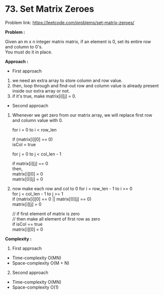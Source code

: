 # 73. Set Matrix Zeroes

Problem link: https://leetcode.com/problems/set-matrix-zeroes/

**Problem :**<br>

Given an m x n integer matrix matrix, if an element is 0, set its entire row and column to 0's. <br>
You must do it in place. <br>

**Approach :**<br>

- First approach

1. we need an extra array to store column and row value.<br>
2. then, loop through and find-out row and column value is already present inside our extra array or not.<br>
3. if it's true, make matrix[i][j] = 0.<br>

- Second approach

1. Whenever we get zero from our matrix array, we will replace first row and column value with 0.

   for i = 0 to i < row_len <br>

   if (matrix[i][0] == 0) <br>
   isCol = true <br>

   for j = 0 to j < col_len - 1 <br>

   if matrix[i][j] == 0<br>
   then,<br>
   matrix[i][0] = 0 <br>
   matrix[0][j] = 0 <br>

2. now make each row and col to 0
   for i = row_len - 1 to i >= 0 <br>
   for j = col_len - 1 to j >= 1 <br>
   if (matrix[i][0] == 0 || matrix[0][j] == 0)<br>
   matrix[i][j] = 0 <br>

   // if first element of matrix is zero <br>
   // then make all element of first row as zero <br>
   if isCol == true <br>
   matrix[i][0] = 0 <br>

**Complexity :**<br>

1. First approach

- Time-complexity O(MN)
- Space-complexity O(M + N)

2. Second approach

- Time-complexity O(MN)
- Space-complexity O(1)

